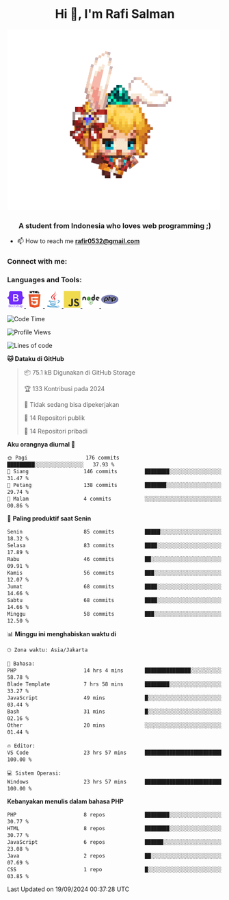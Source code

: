 <h1 align="center">Hi 👋, I'm Rafi Salman</h1>
<img src="img/lp.gif" /> 
<h3 align="center">A student from Indonesia who loves web programming ;)</h3>

- 📫 How to reach me **rafir0532@gmail.com**

<h3 align="left">Connect with me:</h3>
<p align="left">
</p>

<h3 align="left">Languages and Tools:</h3>
<p align="left"> <a href="https://getbootstrap.com" target="_blank" rel="noreferrer"> <img src="https://raw.githubusercontent.com/devicons/devicon/master/icons/bootstrap/bootstrap-plain-wordmark.svg" alt="bootstrap" width="40" height="40"/> </a> <a href="https://www.w3.org/html/" target="_blank" rel="noreferrer"> <img src="https://raw.githubusercontent.com/devicons/devicon/master/icons/html5/html5-original-wordmark.svg" alt="html5" width="40" height="40"/> </a> <a href="https://www.java.com" target="_blank" rel="noreferrer"> <img src="https://raw.githubusercontent.com/devicons/devicon/master/icons/java/java-original.svg" alt="java" width="40" height="40"/> </a> <a href="https://developer.mozilla.org/en-US/docs/Web/JavaScript" target="_blank" rel="noreferrer"> <img src="https://raw.githubusercontent.com/devicons/devicon/master/icons/javascript/javascript-original.svg" alt="javascript" width="40" height="40"/> </a> <a href="https://nodejs.org" target="_blank" rel="noreferrer"> <img src="https://raw.githubusercontent.com/devicons/devicon/master/icons/nodejs/nodejs-original-wordmark.svg" alt="nodejs" width="40" height="40"/> </a> <a href="https://www.php.net" target="_blank" rel="noreferrer"> <img src="https://raw.githubusercontent.com/devicons/devicon/master/icons/php/php-original.svg" alt="php" width="40" height="40"/> </a> </p>

<!--START_SECTION:waka-->
![Code Time](http://img.shields.io/badge/Code%20Time-148%20hrs%2012%20mins-blue)

![Profile Views](http://img.shields.io/badge/Profil%20dilihat-1-blue)

![Lines of code](https://img.shields.io/badge/Sejak%20Hello%20World%20aku%20telah%20menulis-819.7%20thousand%20baris%20kode-blue)

**🐱 Dataku di GitHub** 

> 📦 75.1 kB Digunakan di GitHub Storage 
 > 
> 🏆 133 Kontribusi pada 2024
 > 
> 🚫 Tidak sedang bisa dipekerjakan
 > 
> 📜 14 Repositori publik 
 > 
> 🔑 14 Repositori pribadi 
 > 
**Aku orangnya diurnal 🐤** 

```text
🌞 Pagi                   176 commits         █████████░░░░░░░░░░░░░░░░   37.93 % 
🌆 Siang                  146 commits         ████████░░░░░░░░░░░░░░░░░   31.47 % 
🌃 Petang                 138 commits         ███████░░░░░░░░░░░░░░░░░░   29.74 % 
🌙 Malam                  4 commits           ░░░░░░░░░░░░░░░░░░░░░░░░░   00.86 % 
```
📅 **Paling produktif saat Senin** 

```text
Senin                    85 commits          █████░░░░░░░░░░░░░░░░░░░░   18.32 % 
Selasa                   83 commits          ████░░░░░░░░░░░░░░░░░░░░░   17.89 % 
Rabu                     46 commits          ██░░░░░░░░░░░░░░░░░░░░░░░   09.91 % 
Kamis                    56 commits          ███░░░░░░░░░░░░░░░░░░░░░░   12.07 % 
Jumat                    68 commits          ████░░░░░░░░░░░░░░░░░░░░░   14.66 % 
Sabtu                    68 commits          ████░░░░░░░░░░░░░░░░░░░░░   14.66 % 
Minggu                   58 commits          ███░░░░░░░░░░░░░░░░░░░░░░   12.50 % 
```


📊 **Minggu ini menghabiskan waktu di** 

```text
🕑︎ Zona waktu: Asia/Jakarta

💬 Bahasa: 
PHP                      14 hrs 4 mins       ███████████████░░░░░░░░░░   58.78 % 
Blade Template           7 hrs 58 mins       ████████░░░░░░░░░░░░░░░░░   33.27 % 
JavaScript               49 mins             █░░░░░░░░░░░░░░░░░░░░░░░░   03.44 % 
Bash                     31 mins             █░░░░░░░░░░░░░░░░░░░░░░░░   02.16 % 
Other                    20 mins             ░░░░░░░░░░░░░░░░░░░░░░░░░   01.44 % 

🔥 Editor: 
VS Code                  23 hrs 57 mins      █████████████████████████   100.00 % 

💻 Sistem Operasi: 
Windows                  23 hrs 57 mins      █████████████████████████   100.00 % 
```

**Kebanyakan menulis dalam bahasa PHP** 

```text
PHP                      8 repos             ████████░░░░░░░░░░░░░░░░░   30.77 % 
HTML                     8 repos             ████████░░░░░░░░░░░░░░░░░   30.77 % 
JavaScript               6 repos             ██████░░░░░░░░░░░░░░░░░░░   23.08 % 
Java                     2 repos             ██░░░░░░░░░░░░░░░░░░░░░░░   07.69 % 
CSS                      1 repo              █░░░░░░░░░░░░░░░░░░░░░░░░   03.85 % 
```




 Last Updated on 19/09/2024 00:37:28 UTC
<!--END_SECTION:waka-->
